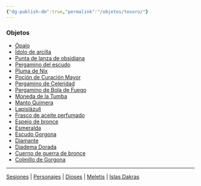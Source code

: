 ```yaml
---
{"dg-publish-dm":true,"permalink":"/objetos/tesoro/"}
---
```


<h3><span>Objetos</span></h3><p><ul class="dataview dataview-ul dataview-result-list-root-ul"><li class="dataview-result-list-li"><span><a data-tooltip-position="top" aria-label="Objetos/Ópalo.md" data-href="Objetos/Ópalo.md" href="Objetos/Ópalo.md" class="internal-link" target="_blank" rel="noopener nofollow">Ópalo</a></span></li><li class="dataview-result-list-li"><span><a data-tooltip-position="top" aria-label="Objetos/Ídolo de arcilla.md" data-href="Objetos/Ídolo de arcilla.md" href="Objetos/Ídolo de arcilla.md" class="internal-link" target="_blank" rel="noopener nofollow">Ídolo de arcilla</a></span></li><li class="dataview-result-list-li"><span><a data-tooltip-position="top" aria-label="Objetos/Punta de lanza de obsidiana.md" data-href="Objetos/Punta de lanza de obsidiana.md" href="Objetos/Punta de lanza de obsidiana.md" class="internal-link" target="_blank" rel="noopener nofollow">Punta de lanza de obsidiana</a></span></li><li class="dataview-result-list-li"><span><a data-tooltip-position="top" aria-label="Objetos/Pergamino del escudo.md" data-href="Objetos/Pergamino del escudo.md" href="Objetos/Pergamino del escudo.md" class="internal-link" target="_blank" rel="noopener nofollow">Pergamino del escudo</a></span></li><li class="dataview-result-list-li"><span><a data-tooltip-position="top" aria-label="Objetos/Pluma de Nix.md" data-href="Objetos/Pluma de Nix.md" href="Objetos/Pluma de Nix.md" class="internal-link" target="_blank" rel="noopener nofollow">Pluma de Nix</a></span></li><li class="dataview-result-list-li"><span><a data-tooltip-position="top" aria-label="Objetos/Poción de Curación Mayor.md" data-href="Objetos/Poción de Curación Mayor.md" href="Objetos/Poción de Curación Mayor.md" class="internal-link" target="_blank" rel="noopener nofollow">Poción de Curación Mayor</a></span></li><li class="dataview-result-list-li"><span><a data-tooltip-position="top" aria-label="Objetos/Pergamino de Celeridad.md" data-href="Objetos/Pergamino de Celeridad.md" href="Objetos/Pergamino de Celeridad.md" class="internal-link" target="_blank" rel="noopener nofollow">Pergamino de Celeridad</a></span></li><li class="dataview-result-list-li"><span><a data-tooltip-position="top" aria-label="Objetos/Pergamino de Bola de Fuego.md" data-href="Objetos/Pergamino de Bola de Fuego.md" href="Objetos/Pergamino de Bola de Fuego.md" class="internal-link" target="_blank" rel="noopener nofollow">Pergamino de Bola de Fuego</a></span></li><li class="dataview-result-list-li"><span><a data-tooltip-position="top" aria-label="Objetos/Moneda de la Tumba.md" data-href="Objetos/Moneda de la Tumba.md" href="Objetos/Moneda de la Tumba.md" class="internal-link" target="_blank" rel="noopener nofollow">Moneda de la Tumba</a></span></li><li class="dataview-result-list-li"><span><a data-tooltip-position="top" aria-label="Objetos/Manto Quimera.md" data-href="Objetos/Manto Quimera.md" href="Objetos/Manto Quimera.md" class="internal-link" target="_blank" rel="noopener nofollow">Manto Quimera</a></span></li><li class="dataview-result-list-li"><span><a data-tooltip-position="top" aria-label="Objetos/Lapislázuli.md" data-href="Objetos/Lapislázuli.md" href="Objetos/Lapislázuli.md" class="internal-link" target="_blank" rel="noopener nofollow">Lapislázuli</a></span></li><li class="dataview-result-list-li"><span><a data-tooltip-position="top" aria-label="Objetos/Frasco de aceite perfumado.md" data-href="Objetos/Frasco de aceite perfumado.md" href="Objetos/Frasco de aceite perfumado.md" class="internal-link" target="_blank" rel="noopener nofollow">Frasco de aceite perfumado</a></span></li><li class="dataview-result-list-li"><span><a data-tooltip-position="top" aria-label="Objetos/Espejo de bronce.md" data-href="Objetos/Espejo de bronce.md" href="Objetos/Espejo de bronce.md" class="internal-link" target="_blank" rel="noopener nofollow">Espejo de bronce</a></span></li><li class="dataview-result-list-li"><span><a data-tooltip-position="top" aria-label="Objetos/Esmeralda.md" data-href="Objetos/Esmeralda.md" href="Objetos/Esmeralda.md" class="internal-link" target="_blank" rel="noopener nofollow">Esmeralda</a></span></li><li class="dataview-result-list-li"><span><a data-tooltip-position="top" aria-label="Objetos/Escudo Gorgona.md" data-href="Objetos/Escudo Gorgona.md" href="Objetos/Escudo Gorgona.md" class="internal-link" target="_blank" rel="noopener nofollow">Escudo Gorgona</a></span></li><li class="dataview-result-list-li"><span><a data-tooltip-position="top" aria-label="Objetos/Diamante.md" data-href="Objetos/Diamante.md" href="Objetos/Diamante.md" class="internal-link" target="_blank" rel="noopener nofollow">Diamante</a></span></li><li class="dataview-result-list-li"><span><a data-tooltip-position="top" aria-label="Objetos/Diadema Dorada.md" data-href="Objetos/Diadema Dorada.md" href="Objetos/Diadema Dorada.md" class="internal-link" target="_blank" rel="noopener nofollow">Diadema Dorada</a></span></li><li class="dataview-result-list-li"><span><a data-tooltip-position="top" aria-label="Objetos/Cuerno de guerra de bronce.md" data-href="Objetos/Cuerno de guerra de bronce.md" href="Objetos/Cuerno de guerra de bronce.md" class="internal-link" target="_blank" rel="noopener nofollow">Cuerno de guerra de bronce</a></span></li><li class="dataview-result-list-li"><span><a data-tooltip-position="top" aria-label="Objetos/Colmillo de Gorgona.md" data-href="Objetos/Colmillo de Gorgona.md" href="Objetos/Colmillo de Gorgona.md" class="internal-link" target="_blank" rel="noopener nofollow">Colmillo de Gorgona</a></span></li></ul></p><p><span><hr></span></p><span><span><a data-tooltip-position="top" aria-label="Almanaque/Sesiones" data-href="Almanaque/Sesiones" href="Almanaque/Sesiones" class="internal-link" target="_blank" rel="noopener nofollow">Sesiones</a> | <a data-tooltip-position="top" aria-label="Almanaque/Personajes" data-href="Almanaque/Personajes" href="Almanaque/Personajes" class="internal-link" target="_blank" rel="noopener nofollow">Personajes</a> | <a data-tooltip-position="top" aria-label="Almanaque/Dioses" data-href="Almanaque/Dioses" href="Almanaque/Dioses" class="internal-link" target="_blank" rel="noopener nofollow">Dioses</a> | <a data-tooltip-position="top" aria-label="Lugares/Meletis" data-href="Lugares/Meletis" href="Lugares/Meletis" class="internal-link" target="_blank" rel="noopener nofollow">Meletis</a> | <a data-tooltip-position="top" aria-label="Lugares/Islas Dakras" data-href="Lugares/Islas Dakras" href="Lugares/Islas Dakras" class="internal-link" target="_blank" rel="noopener nofollow">Islas Dakras</a> </span></span>
